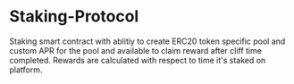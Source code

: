 # Staking-Protocol
Staking smart contract with ablitiy to create ERC20 token specific pool and custom APR for the pool and available to claim reward after cliff time completed. 
Rewards are calculated with respect to time it's staked on platform.
 
